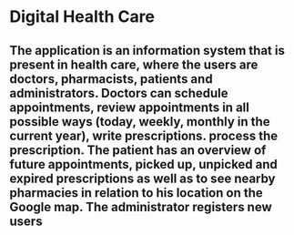 # Digital Health Care

## The application is an information system that is present in health care, where the users are doctors, pharmacists, patients and administrators. Doctors can schedule appointments, review appointments in all possible ways (today, weekly, monthly in the current year), write prescriptions. process the prescription. The patient has an overview of future appointments, picked up, unpicked and expired prescriptions as well as to see nearby pharmacies in relation to his location on the Google map. The administrator registers new users
